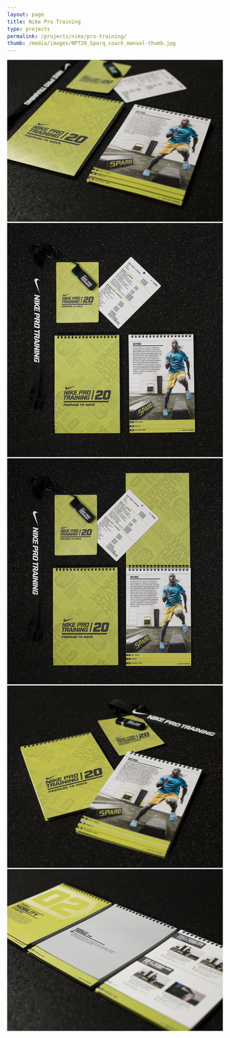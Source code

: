 ```yaml
---
layout: page
title: Nike Pro Training
type: projects
permalink: /projects/nike/pro-training/
thumb: /media/images/NPT20_Sparq_coach_manual-thumb.jpg
---
```


![](/media/images/NPT20_Sparq_Detail_01.jpg)
![](/media/images/NPT20_Sparq_Detail_02.jpg)
![](/media/images/NPT20_Sparq_Detail_03.jpg)
![](/media/images/NPT20_Sparq_Detail_04.jpg)
![](/media/images/NPT20_Sparq_Detail_05.jpg)
